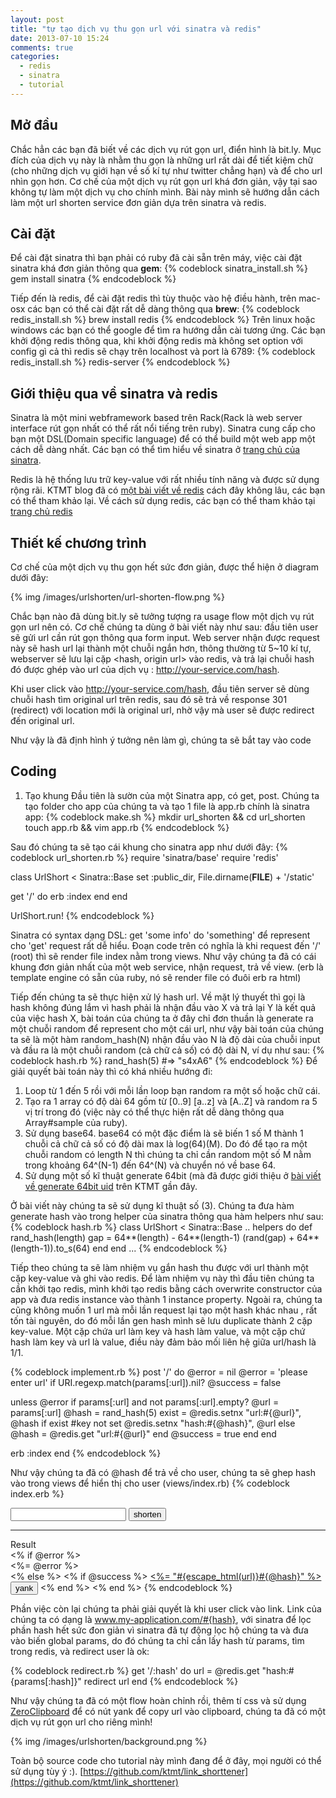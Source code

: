 ```yaml
---
layout: post
title: "tự tạo dịch vụ thu gọn url với sinatra và redis"
date: 2013-07-10 15:24
comments: true
categories: 
  - redis
  - sinatra
  - tutorial
---
```


## Mở đầu ##
Chắc hẳn các bạn đã biết về các dịch vụ rút gọn url, điển hình là bit.ly. Mục đích của dịch vụ này là nhằm thu gọn là những url rất dài để tiết kiệm chữ (cho những dịch vụ giới hạn về số kí tự như twitter chẳng hạn) và để cho url nhìn gọn hơn.
Cơ chế của một dịch vụ rút gọn url khá đơn giản, vậy tại sao không tự làm một dịch vụ cho chính mình. Bài này mình sẽ hướng dẫn cách làm một url shorten service đơn giản dựa trên sinatra và redis.

## Cài đặt ##
Để cài đặt sinatra thì bạn phải có ruby đã cài sẵn trên máy, việc cài đặt sinatra khá đơn giản thông qua **gem**:
{% codeblock sinatra_install.sh %}
  gem install sinatra
{% endcodeblock %}

Tiếp đến là redis, để cài đặt redis thì tùy thuộc vào hệ điều hành, trên mac-osx các bạn có thể cài đặt rất dễ dàng thông qua **brew**:
{% codeblock redis_install.sh %}
  brew install redis
{% endcodeblock %}
Trên linux hoặc windows các bạn có thể google để tìm ra hướng dẫn  cài tương ứng. 
Các bạn khởi động redis thông qua, khi khởi động redis mà không set option với config gì cả thì redis sẽ chạy trên localhost và port là 6789:
{% codeblock redis_install.sh %}
  redis-server
{% endcodeblock %}

## Giới thiệu qua về sinatra và redis ##
Sinatra là một mini webframework based trên Rack(Rack là web server interface rút gọn nhất có thể rất nổi tiếng trên ruby). Sinatra cung cấp cho bạn một DSL(Domain specific language) để có thể build một web app một cách dễ dàng nhất. Các bạn có thể tìm hiểu về sinatra ở [trang chủ của sinatra](http://www.sinatrarb.com/intro.html).

Redis là hệ thống lưu trữ key-value với rất nhiều tính năng và được sử dụng rộng rãi. KTMT blog đã có [một bài viết về redis](http://ktmt.github.io/blog/2013/07/02/tim-hieu-redis/) cách đây không lâu, các bạn có thể tham khảo lại. Về cách sử dụng redis, các bạn có thể tham khảo tại [trang chủ redis](http://redis.io/documentation)

## Thiết kế chương trình ##
Cơ chế của một dịch vụ thu gọn hết sức đơn giản, được thể hiện ở diagram dưới đây:

{% img /images/urlshorten/url-shorten-flow.png %}

Chắc bạn nào đã dùng bit.ly sẽ tưởng tượng ra usage flow một dịch vụ rút gọn url nên có. Cơ chế chúng ta dùng ở bài viết này như sau: đầu tiên user sẽ gửi url cần rút gọn thông qua form input. Web server nhận được request này sẽ hash url lại thành một chuỗi ngắn hơn, thông thường từ 5~10 kí tự, webserver sẽ lưu lại cặp <hash, origin url> vào redis, và trả lại chuỗi hash đó được ghép vào url của dịch vụ : http://your-service.com/hash.

Khi user click vào http://your-service.com/hash, đầu tiên server sẽ dùng chuỗi hash tìm original url trên redis, sau đó sẽ trả về response 301 (redirect) với location mới là original url, nhờ vậy mà user sẽ được redirect đến original url.

Như vậy là đã định hình ý tưởng nên làm gì, chúng ta sẽ bắt tay vào code

## Coding ##
1. Tạo khung
Đầu tiên là sườn của một Sinatra app, có get, post. Chúng ta tạo folder cho app của chúng ta và tạo 1 file là app.rb chính là sinatra app:
{% codeblock make.sh %}
mkdir url_shorten && cd url_shorten
touch app.rb && vim app.rb
{% endcodeblock %}

Sau đó chúng ta sẽ tạo cái khung cho sinatra app như dưới đây:
{% codeblock url_shorten.rb %}
require 'sinatra/base'
require 'redis'

class UrlShort < Sinatra::Base
  set :public_dir, File.dirname(__FILE__) + '/static'

  get '/' do
    erb :index
  end
end

UrlShort.run!
{% endcodeblock %}

Sinatra có syntax dạng DSL: get 'some info' do 'something' để represent cho 'get' request rất dễ hiểu. Đoạn code trên có nghĩa là khi request đến '/' (root) thì sẽ render file index nằm trong views.
Như vậy chúng ta đã có cái khung đơn giản nhất của một web service, nhận request, trả về view. (erb là template engine có sẵn của ruby, nó sẽ render file có đuôi erb ra html)

Tiếp đến chúng ta sẽ thực hiện xử lý hash url. Về mặt lý thuyết thì gọi là hash không đúng lắm vì hash phải là nhận đầu vào X và trả lại Y là kết quả của việc hash X, bài toán của chúng ta ở đây chỉ đơn thuần là generate ra một chuỗi random để represent cho một cái url, như vậy bài toán của chúng ta sẽ là một hàm random_hash(N) nhận đầu vào N là độ dài của chuỗi input và đầu ra là một chuỗi random (cả chữ cả số) có độ dài N, ví dụ như sau:
{% codeblock hash.rb %}
  rand_hash(5) #=> "s4xA6"
{% endcodeblock %}
Để giải quyết bài toán này thì có khá nhiều hướng đi:

1. Loop từ 1 đến 5 rồi với mỗi lần loop bạn random ra một số hoặc chữ cái.
2. Tạo ra 1 array có độ dài 64 gồm từ [0..9] [a..z] và [A..Z] và random ra 5 vị trí trong đó (việc này có thể thực hiện rất dễ dàng thông qua Array#sample của ruby).
3. Sử dụng base64. base64 có một đặc điểm là sẽ biến 1 số M thành 1 chuỗi cả chữ cả số có độ dài max là log(64)(M). Do đó để tạo ra một chuỗi random có length N thì chúng ta chỉ cần random một số M nằm trong khoảng 64^(N-1) đến 64^(N) và chuyển nó về base 64.
4. Sử dụng một số kĩ thuật generate 64bit (mà đã được giới thiệu ở [bài viết về generate 64bit uid](http://ktmt.github.io/blog/2013/06/09/xay-dung-he-thong-sinh-64bit-unique-id/) trên KTMT gần đây.

Ở bài viết này chúng ta sẽ sử dụng kĩ thuật số (3). Chúng ta đưa hàm generate hash vào trong helper của sinatra thông qua hàm helpers như sau:
{% codeblock hash.rb %}
class UrlShort < Sinatra::Base
  ..
  helpers do
    def rand_hash(length)
      gap = 64**(length) - 64**(length-1)
      (rand(gap) + 64**(length-1)).to_s(64) 
    end
  end 
  ...
{% endcodeblock %}

Tiếp theo chúng ta sẽ làm nhiệm vụ gắn hash thu được với url thành một cặp key-value và ghi vào redis. Để làm nhiệm vụ này thì đầu tiên chúng ta cần khởi tạo redis, mình khởi tạo redis bằng cách overwrite constructor của app và đưa redis instance vào thành 1 instance property. Ngoài ra, chúng ta cũng không muốn 1 url mà mỗi lần request lại tạo một hash khác nhau , rất tốn tài nguyên, do đó mỗi lần gen hash mình sẽ lưu duplicate thành 2 cặp key-value. Một cặp chứa url làm key và hash làm value, và một cặp chứ hash làm key và url là value, điều này đảm bảo mối liên hệ giữa url/hash là 1/1.

{% codeblock implement.rb %}
post '/' do 
  @error = nil
  @error = 'please enter url' if URI.regexp.match(params[:url]).nil?
  @success = false
  
  unless @error
    if params[:url] and not params[:url].empty?
      @url = params[:url]
      @hash = rand_hash(5)
      exist = @redis.setnx "url:#{@url}", @hash
      if exist #key not set
        @redis.setnx "hash:#{@hash}", @url
      else
        @hash = @redis.get "url:#{@url}"
      end
      @success = true
    end
  end

  erb :index
end
{% endcodeblock %}

Như vậy chúng ta đã có @hash để trả về cho user, chúng ta sẽ ghep hash vào trong views để hiển thị cho user (views/index.rb)
{% codeblock index.erb %}
<form id="form" method="post">
  <input type="text" value="" name="url" id="url"/>
  <input type="submit" value="shorten" id="submit" class="submit"/>
</form>
<hr/>
<div class="mes">Result</div>
<% if @error %>
  <div id='error'>
    <%= @error %>
  </div>
<% else %>
  <% if @success %>
    <a id="result" href='<%= "#{escape_html(url)}#{@hash}" %>'><%= "#{escape_html(url)}#{@hash}" %></a>
    <input data-clipboard-text='<%="#{escape_html(url)}#{@hash}" %>' type="button" id="yank" class="submit" value="yank"/>
  <% end %>  
<% end %>
{% endcodeblock %}

Phần việc còn lại chúng ta phải giải quyết là khi user click vào link. Link của chúng ta có dạng là www.my-application.com/#{hash}, với sinatra để lọc phần hash hết sức đon giản vì sinatra đã tự động lọc hộ chúng ta và đưa vào biến global params, do đó chúng ta chỉ cần lấy hash từ params, tìm trong redis, và redirect user là ok:

{% codeblock redirect.rb %}
  get '/:hash' do
    url = @redis.get "hash:#{params[:hash]}" 
    redirect url
  end
{% endcodeblock %}

Như vậy chúng ta đã có một flow hoàn chỉnh rồi, thêm tí css và sử dụng [ZeroClipboard](https://github.com/zeroclipboard/ZeroClipboard) để có nút yank để copy url vào clipboard, chúng ta đã có một dịch vụ rút gọn url cho riêng mình!

{% img /images/urlshorten/background.png %}

Toàn bộ source code cho tutorial này mình đang để ở đây, mọi người có thể sử dụng tùy ý :). 
[https://github.com/ktmt/link_shorttener](https://github.com/ktmt/link_shorttener)
 

